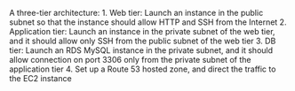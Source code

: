 A three-tier architecture:
    1. Web tier: Launch an instance in the public subnet so that the instance should allow HTTP and SSH from the Internet
    2. Application tier: Launch an instance in the private subnet of the web tier, and it should allow only SSH from the public subnet of the web tier 
    3. DB tier: Launch an RDS MySQL instance in the private subnet, and it should allow connection on port 3306 only from the private subnet of the application tier
    4. Set up a Route 53 hosted zone, and direct the traffic to the EC2 instance
